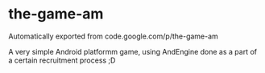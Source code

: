 # the-game-am
Automatically exported from code.google.com/p/the-game-am

A very simple Android platformm game, using AndEngine done as a part of a certain recruitment process ;D
